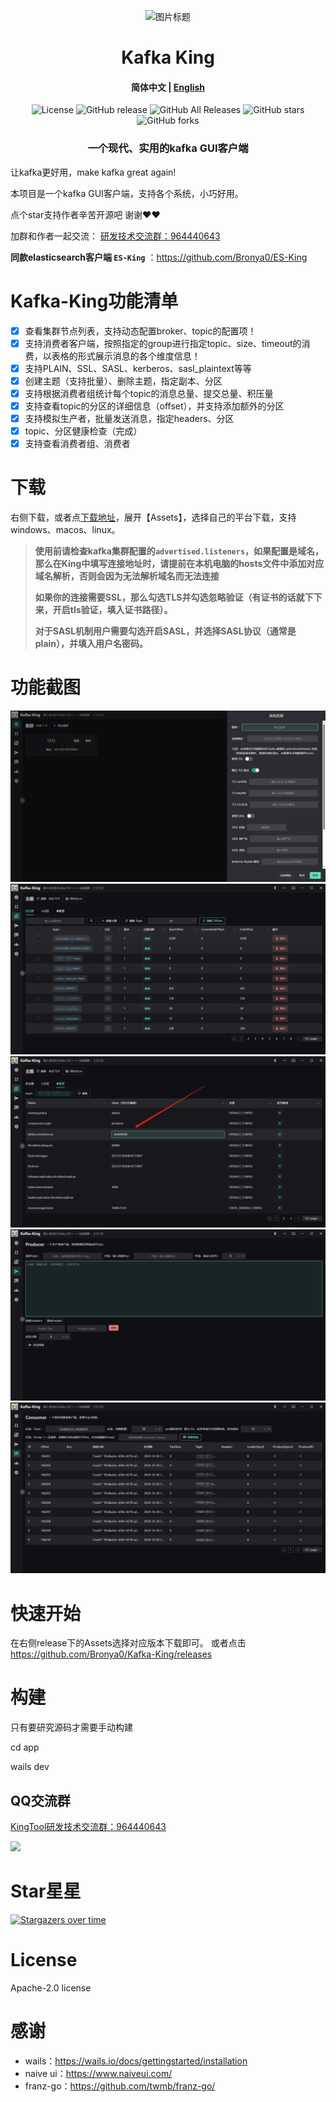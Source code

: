 <p align="center">
  <img src="docs/snap/icon.ico" alt="图片标题">
</p>
<h1 align="center">Kafka King </h1>

<h4 align="center"><strong>简体中文</strong> | <a href="https://github.com/Bronya0/Kafka-King/blob/wails/readme-en.md">English</a></h4>

<div align="center">

![License](https://img.shields.io/github/license/Bronya0/Kafka-King)
![GitHub release](https://img.shields.io/github/release/Bronya0/Kafka-King)
![GitHub All Releases](https://img.shields.io/github/downloads/Bronya0/Kafka-King/total)
![GitHub stars](https://img.shields.io/github/stars/Bronya0/Kafka-King)
![GitHub forks](https://img.shields.io/github/forks/Bronya0/Kafka-King)

<h3 align="center">一个现代、实用的kafka GUI客户端 </h3>

<strong></strong>
</div>

让kafka更好用，make kafka great again!

本项目是一个kafka GUI客户端，支持各个系统，小巧好用。

点个star支持作者辛苦开源吧 谢谢❤❤

加群和作者一起交流： <a target="_blank" href="https://qm.qq.com/cgi-bin/qm/qr?k=pDqlVFyLMYEEw8DPJlRSBN27lF8qHV2v&jump_from=webapi&authKey=Wle/K0ARM1YQWlpn6vvfiZuMedy2tT9BI73mUvXVvCuktvi0fNfmNR19Jhyrf2Nz">研发技术交流群：964440643</a>

**同款elasticsearch客户端 `ES-King`** ：https://github.com/Bronya0/ES-King


# Kafka-King功能清单
- [x] 查看集群节点列表，支持动态配置broker、topic的配置项！
- [x] 支持消费者客户端，按照指定的group进行指定topic、size、timeout的消费，以表格的形式展示消息的各个维度信息！
- [x] 支持PLAIN、SSL、SASL、kerberos、sasl_plaintext等等
- [x] 创建主题（支持批量）、删除主题，指定副本、分区
- [x] 支持根据消费者组统计每个topic的消息总量、提交总量、积压量
- [x] 支持查看topic的分区的详细信息（offset），并支持添加额外的分区
- [x] 支持模拟生产者，批量发送消息，指定headers、分区
- [x] topic、分区健康检查（完成）
- [x] 支持查看消费者组、消费者

# 下载
右侧下载，或者点[下载地址](https://github.com/Bronya0/Kafka-King/releases)，展开【Assets】，选择自己的平台下载，支持windows、macos、linux。

> **使用前请检查kafka集群配置的`advertised.listeners`，如果配置是域名，那么在King中填写连接地址时，请提前在本机电脑的hosts文件中添加对应域名解析，否则会因为无法解析域名而无法连接**
> 
> **如果你的连接需要SSL，那么勾选TLS并勾选忽略验证（有证书的话就下下来，开启tls验证，填入证书路径）。**
> 
> **对于SASL机制用户需要勾选开启SASL，并选择SASL协议（通常是plain），并填入用户名密码。**

# 功能截图
![](docs/snap/img_4.png)
![](docs/snap/img.png)
![](docs/snap/img_1.png)
![](docs/snap/img_2.png)
![](docs/snap/img_3.png)


# 快速开始
在右侧release下的Assets选择对应版本下载即可。
或者点击 https://github.com/Bronya0/Kafka-King/releases

# 构建
只有要研究源码才需要手动构建

cd app

wails dev

## QQ交流群
<a target="_blank" href="https://qm.qq.com/cgi-bin/qm/qr?k=pDqlVFyLMYEEw8DPJlRSBN27lF8qHV2v&jump_from=webapi&authKey=Wle/K0ARM1YQWlpn6vvfiZuMedy2tT9BI73mUvXVvCuktvi0fNfmNR19Jhyrf2Nz">KingTool研发技术交流群：964440643</a>

![](assets/qq.jpg)


# Star星星
[![Stargazers over time](https://starchart.cc/Bronya0/Kafka-King.svg)](https://starchart.cc/Bronya0/Kafka-King)


# License
Apache-2.0 license

# 感谢
- wails：https://wails.io/docs/gettingstarted/installation
- naive ui：https://www.naiveui.com/
- franz-go：https://github.com/twmb/franz-go/
